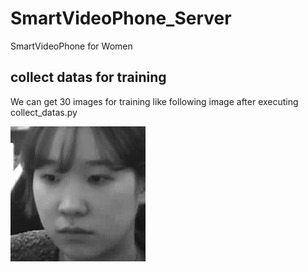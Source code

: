 # SmartVideoPhone_Server
SmartVideoPhone for Women

## collect datas for training
We can get 30 images for training like following image after executing collect_datas.py


![ex_datafortrain](./1.2.jpg)
